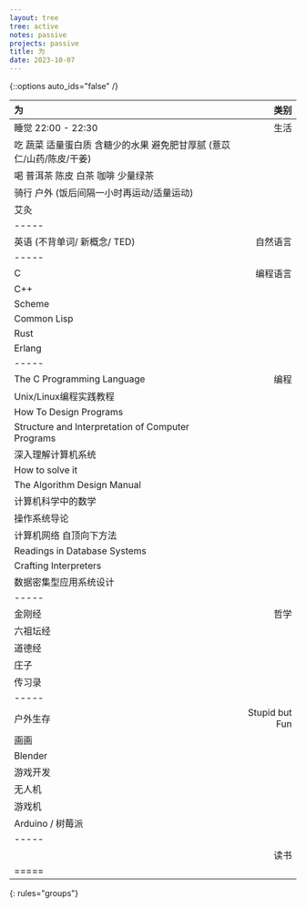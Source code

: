 ```yaml
---
layout: tree
tree: active
notes: passive
projects: passive
title: 为
date: 2023-10-07
---
```



{::options auto_ids="false" /}


| 为                                                                            | 类别           |
|:------------------------------------------------------------------------------|---------------:|
| 睡觉 22:00 - 22:30                                                            | 生活           |
| 吃 蔬菜 适量蛋白质 含糖少的水果 避免肥甘厚腻 (薏苡仁/山药/陈皮/干姜)          |                |
| 喝 普洱茶 陈皮 白茶 咖啡 少量绿茶                                             |                |
| 骑行 户外 (饭后间隔一小时再运动/适量运动)                                     |                |
| 艾灸                                                                          |                |
|-----
| 英语 (不背单词/ 新概念/ TED)                                                  | 自然语言       |
|-----
| C                                                                             | 编程语言       |
| C++                                                                           |                |
| Scheme                                                                        |                |
| Common Lisp                                                                   |                |
| Rust                                                                          |                |
| Erlang                                                                        |                |
|-----
| The C Programming Language                                                    | 编程           |
| Unix/Linux编程实践教程                                                        |                |
| How To Design Programs                                                        |                |
| Structure and Interpretation of Computer Programs                             |                |
| 深入理解计算机系统                                                            |                |
| How to solve it                                                               |                |
| The Algorithm Design Manual                                                   |                |
| 计算机科学中的数学                                                            |                |
| 操作系统导论                                                                  |                |
| 计算机网络 自顶向下方法                                                       |                |
| Readings in Database Systems                                                  |                |
| Crafting Interpreters                                                         |                |
| 数据密集型应用系统设计                                                        |                |
|-----
| 金刚经                                                                        | 哲学           |
| 六祖坛经                                                                      |                |
| 道德经                                                                        |                |
| 庄子                                                                          |                |
| 传习录                                                                        |                |
|-----
| 户外生存                                                                      | Stupid but Fun |
| 画画                                                                          |                |
| Blender                                                                       |                |
| 游戏开发                                                                      |                |
| 无人机                                                                        |                |
| 游戏机                                                                        |                |
| Arduino / 树莓派                                                              |                |
|-----
|                                                                               | 读书           |
|=====
{: rules="groups"}

